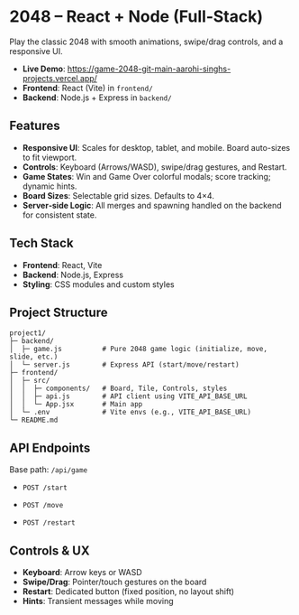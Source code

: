 # 2048 – React + Node (Full‑Stack)

Play the classic 2048 with smooth animations, swipe/drag controls, and a responsive UI.

- **Live Demo**: https://game-2048-git-main-aarohi-singhs-projects.vercel.app/
- **Frontend**: React (Vite) in `frontend/`
- **Backend**: Node.js + Express in `backend/`

## Features

- **Responsive UI**: Scales for desktop, tablet, and mobile. Board auto-sizes to fit viewport.
- **Controls**: Keyboard (Arrows/WASD), swipe/drag gestures, and Restart.
- **Game States**: Win and Game Over colorful modals; score tracking; dynamic hints.
- **Board Sizes**: Selectable grid sizes. Defaults to 4×4.
- **Server‑side Logic**: All merges and spawning handled on the backend for consistent state.

## Tech Stack

- **Frontend**: React, Vite
- **Backend**: Node.js, Express
- **Styling**: CSS modules and custom styles

## Project Structure

```
project1/
├─ backend/
│  ├─ game.js          # Pure 2048 game logic (initialize, move, slide, etc.)
│  └─ server.js        # Express API (start/move/restart)
├─ frontend/
│  ├─ src/
│  │  ├─ components/   # Board, Tile, Controls, styles
│  │  ├─ api.js        # API client using VITE_API_BASE_URL
│  │  └─ App.jsx       # Main app
│  └─ .env             # Vite envs (e.g., VITE_API_BASE_URL)
└─ README.md
```

## API Endpoints

Base path: `/api/game`

- `POST /start`

- `POST /move`

- `POST /restart`
 

## Controls & UX

- **Keyboard**: Arrow keys or WASD
- **Swipe/Drag**: Pointer/touch gestures on the board
- **Restart**: Dedicated button (fixed position, no layout shift)
- **Hints**: Transient messages while moving
